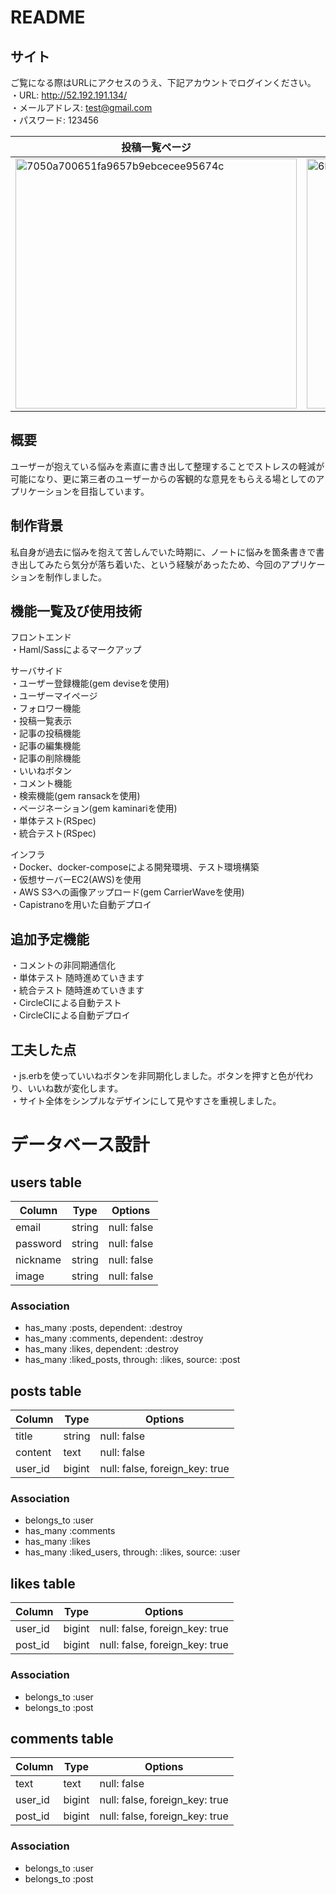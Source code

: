 # README

## サイト
ご覧になる際はURLにアクセスのうえ、下記アカウントでログインください。  
・URL: http://52.192.191.134/  
・メールアドレス: test@gmail.com  
・パスワード: 123456 

|投稿一覧ページ|投稿詳細ページ|
|---|---|
|<img width="450" height="400" alt="7050a700651fa9657b9ebcecee95674c" src="https://user-images.githubusercontent.com/54017804/69846710-3e7ec800-12b8-11ea-9171-ee554f7e928f.png">|<img width="450" height="400" alt="6bd7cf48da7b48a7e36ba6905eb16f76" src="https://user-images.githubusercontent.com/54017804/69845778-23f71f80-12b5-11ea-91d7-2c14531d0e1f.png">|

## 概要
ユーザーが抱えている悩みを素直に書き出して整理することでストレスの軽減が可能になり、更に第三者のユーザーからの客観的な意見をもらえる場としてのアプリケーションを目指しています。

## 制作背景
私自身が過去に悩みを抱えて苦しんでいた時期に、ノートに悩みを箇条書きで書き出してみたら気分が落ち着いた、という経験があったため、今回のアプリケーションを制作しました。

## 機能一覧及び使用技術
フロントエンド  
・Haml/Sassによるマークアップ  

サーバサイド  
・ユーザー登録機能(gem deviseを使用)  
・ユーザーマイページ  
・フォロワー機能  
・投稿一覧表示  
・記事の投稿機能  
・記事の編集機能  
・記事の削除機能  
・いいねボタン  
・コメント機能  
・検索機能(gem ransackを使用)  
・ページネーション(gem kaminariを使用)  
・単体テスト(RSpec)  
・統合テスト(RSpec)  

インフラ  
・Docker、docker-composeによる開発環境、テスト環境構築  
・仮想サーバーEC2(AWS)を使用  
・AWS S3への画像アップロード(gem CarrierWaveを使用)  
・Capistranoを用いた自動デプロイ  

## 追加予定機能
・コメントの非同期通信化  
・単体テスト 随時進めていきます  
・統合テスト 随時進めていきます  
・CircleCIによる自動テスト  
・CircleCIによる自動デプロイ  

## 工夫した点
・js.erbを使っていいねボタンを非同期化しました。ボタンを押すと色が代わり、いいね数が変化します。  
・サイト全体をシンプルなデザインにして見やすさを重視しました。  

# データベース設計

## users table
|Column|Type|Options|
|------|----|-------|
|email|string|null: false|
|password|string|null: false|
|nickname|string|null: false|
|image|string|null: false|

### Association
- has_many :posts, dependent: :destroy
- has_many :comments, dependent: :destroy
- has_many :likes, dependent: :destroy
- has_many :liked_posts, through: :likes, source: :post


## posts table
|Column|Type|Options|
|------|----|-------|
|title|string|null: false|
|content|text|null: false|
|user_id|bigint|null: false, foreign_key: true|

### Association
- belongs_to :user
- has_many :comments
- has_many :likes
- has_many :liked_users, through: :likes, source: :user


## likes table
|Column|Type|Options|
|------|----|-------|
|user_id|bigint|null: false, foreign_key: true|
|post_id|bigint|null: false, foreign_key: true|

### Association
- belongs_to :user
- belongs_to :post


## comments table
|Column|Type|Options|
|------|----|-------|
|text|text|null: false|
|user_id|bigint|null: false, foreign_key: true|
|post_id|bigint|null: false, foreign_key: true|

### Association
- belongs_to :user
- belongs_to :post
